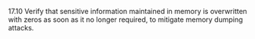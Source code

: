 17.10 Verify that sensitive information maintained in memory is overwritten with zeros as soon as it no longer required, to mitigate memory dumping attacks.
